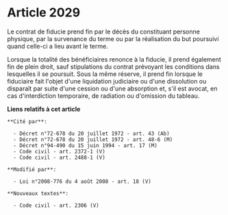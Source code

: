 # Article 2029

Le contrat de fiducie prend fin par le décès du constituant personne physique, par la survenance du terme ou par la
réalisation du but poursuivi quand celle-ci a lieu avant le terme. 

Lorsque la totalité des bénéficiaires renonce à la fiducie, il prend également fin de plein droit, sauf stipulations du
contrat prévoyant les conditions dans lesquelles il se poursuit. Sous la même réserve, il prend fin lorsque le fiduciaire
fait l'objet d'une liquidation judiciaire ou d'une dissolution ou disparaît par suite d'une cession ou d'une absorption et,
s'il est avocat, en cas d'interdiction temporaire, de radiation ou d'omission du tableau.

**Liens relatifs à cet article**

	**Cité par**:

	  - Décret n°72-678 du 20 juillet 1972 - art. 43 (Ab)
	  - Décret n°72-678 du 20 juillet 1972 - art. 48-6 (M)
	  - Décret n°94-490 du 15 juin 1994 - art. 17 (M)
	  - Code civil - art. 2372-1 (V)
	  - Code civil - art. 2488-1 (V)

	**Modifié par**:

	  - Loi n°2008-776 du 4 août 2008 - art. 18 (V)

	**Nouveaux textes**:

	  - Code civil - art. 2306 (V)
